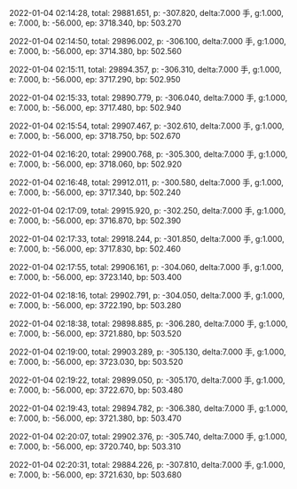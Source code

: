2022-01-04 02:14:28, total: 29881.651, p: -307.820, delta:7.000 手, g:1.000, e: 7.000, b: -56.000, ep: 3718.340, bp: 503.270

2022-01-04 02:14:50, total: 29896.002, p: -306.100, delta:7.000 手, g:1.000, e: 7.000, b: -56.000, ep: 3714.380, bp: 502.560

2022-01-04 02:15:11, total: 29894.357, p: -306.310, delta:7.000 手, g:1.000, e: 7.000, b: -56.000, ep: 3717.290, bp: 502.950

2022-01-04 02:15:33, total: 29890.779, p: -306.040, delta:7.000 手, g:1.000, e: 7.000, b: -56.000, ep: 3717.480, bp: 502.940

2022-01-04 02:15:54, total: 29907.467, p: -302.610, delta:7.000 手, g:1.000, e: 7.000, b: -56.000, ep: 3718.750, bp: 502.670

2022-01-04 02:16:20, total: 29900.768, p: -305.300, delta:7.000 手, g:1.000, e: 7.000, b: -56.000, ep: 3718.060, bp: 502.920

2022-01-04 02:16:48, total: 29912.011, p: -300.580, delta:7.000 手, g:1.000, e: 7.000, b: -56.000, ep: 3717.340, bp: 502.240

2022-01-04 02:17:09, total: 29915.920, p: -302.250, delta:7.000 手, g:1.000, e: 7.000, b: -56.000, ep: 3716.870, bp: 502.390

2022-01-04 02:17:33, total: 29918.244, p: -301.850, delta:7.000 手, g:1.000, e: 7.000, b: -56.000, ep: 3717.830, bp: 502.460

2022-01-04 02:17:55, total: 29906.161, p: -304.060, delta:7.000 手, g:1.000, e: 7.000, b: -56.000, ep: 3723.140, bp: 503.400

2022-01-04 02:18:16, total: 29902.791, p: -304.050, delta:7.000 手, g:1.000, e: 7.000, b: -56.000, ep: 3722.190, bp: 503.280

2022-01-04 02:18:38, total: 29898.885, p: -306.280, delta:7.000 手, g:1.000, e: 7.000, b: -56.000, ep: 3721.880, bp: 503.520

2022-01-04 02:19:00, total: 29903.289, p: -305.130, delta:7.000 手, g:1.000, e: 7.000, b: -56.000, ep: 3723.030, bp: 503.520

2022-01-04 02:19:22, total: 29899.050, p: -305.170, delta:7.000 手, g:1.000, e: 7.000, b: -56.000, ep: 3722.670, bp: 503.480

2022-01-04 02:19:43, total: 29894.782, p: -306.380, delta:7.000 手, g:1.000, e: 7.000, b: -56.000, ep: 3721.380, bp: 503.470

2022-01-04 02:20:07, total: 29902.376, p: -305.740, delta:7.000 手, g:1.000, e: 7.000, b: -56.000, ep: 3720.740, bp: 503.310

2022-01-04 02:20:31, total: 29884.226, p: -307.810, delta:7.000 手, g:1.000, e: 7.000, b: -56.000, ep: 3721.630, bp: 503.680